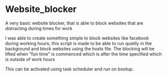 # Website_blocker
A very basic website blocker, that is able to block websites that are distracting during times for work

I was able to create something simple to block websites like facebook during working hours,
this script is made to be able to run quietly in the background and block websites using the hosts file. The blocking
will be lifted when "fun time" is commenced which is after the time specified which is outside of work hours

This can be activated using task scheduler and run on bootup. 
